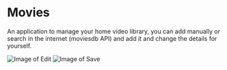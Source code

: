 # Movies
An application to manage your home video library, you can add manually or search in the internet (moviesdb API) and add it and change the details for yourself.  

![Image of Edit](http://up419.siz.co.il/up3/tq3ttoamky0z.jpg)  ![Image of Save](http://up419.siz.co.il/up2/nyzwmmkooiwj.jpg)
